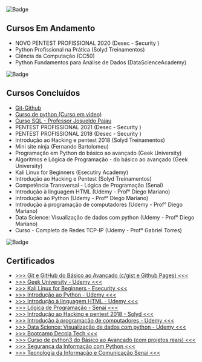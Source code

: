 ![Badge](https://img.shields.io/static/v1?label=cursos&message=andamento&color=red&style=plastic&logo=Storybook)
<h2> Cursos Em Andamento </h2>

* NOVO PENTEST PROFISSIONAL 2020 (Desec - Security )
* Python Profissional na Prática (Solyd Treinamentos)
* Ciência da Computação (CC50)
* Python Fundamentos para Análise de Dados (DataScienceAcademy)

![Badge](https://img.shields.io/static/v1?label=cursos&message=concluidos&color=green&style=plastic&logo=Slides)

<h2> Cursos Concluídos </h2>

* [Git-Github](https://github.com/juvenalculino/Cursos-Em-Andamento/tree/master/Git-Github)
* [Curso de python (Curso em video)](https://github.com/juvenalculino/Cursos-Em-Andamento/tree/master/Curso%20em%20Video)
* [Curso SQL - Professor Josueldo Pajau](https://github.com/juvenalculino/Cursos-Em-Andamento/tree/master/Curso%20SQL)
* PENTEST PROFISSIONAL 2021 (Desec - Security )
* PENTEST PROFISSIONAL 2018 (Desec - Security )
* Introdução ao Hacking e pentest 2018 (Solyd Treinamentos)
* Mini site ninja (Fernando Bartolomeu)
* Programação em Python do básico ao avançado (Geek University)
* Algoritmos e Lógica de Programação - do básico ao avançado (Geek University)
* Kali Linux for Beginners (Esecutiry Academy)
* Introdução ao Hacking e Pentest (Solyd Treinamentos)
* Competência Transversal - Lógica de Programação (Senai)
* Introdução à linguagem HTML (Udemy - Prof° Diego Mariano)
* Introdução ao Python (Udemy - Prof° Diego Mariano)
* Introdução à programação de computadores (Udemy - Prof° Diego Mariano)
* Data Science: Visualização de dados com python (Udemy - Prof° Diego Mariano)
* Curso - Completo de Redes TCP-IP (Udemy - Prof° Gabriel Torres)

![Badge](https://img.shields.io/static/v1?label=certificados&message=ok&color=yellow&style=plastic&logo=Neo4j)
<h2> Certificados </h2>

* [>>> Git e GitHub do Básico ao Avançado (c/gist e Github Pages) <<<](https://github.com/juvenalculino/imagens/blob/master/certificados/Git_github.pdf)
* [>>> Geek University - Udemy <<<](https://github.com/juvenalculino/imagens/blob/master/certificados/geek_university.pdf)
* [>>> Kali Linux for Beginners - Esecurity <<<](https://github.com/juvenalculino/imagens/blob/master/certificados/esecurity.pdf)
* [>>> Introdução ao Python - Udemy <<<](https://github.com/juvenalculino/imagens/blob/master/certificados/introducao_ao_python.pdf)
* [>>> Introdução à linguagem HTML - Udemy <<<](https://github.com/juvenalculino/imagens/blob/master/certificados/introducao_html.pdf)
* [>>> Lógica de Programação - Senai <<<](https://github.com/juvenalculino/imagens/blob/master/certificados/logica_programacao_senai.pdf)
* [>>> Introdução ao Hacking e pentest 2018 - Solyd <<<](https://github.com/juvenalculino/imagens/blob/master/certificados/solyd_treinamentos.pdf)
* [>>> Introdução à programação de computadores - Udemy <<<](https://github.com/juvenalculino/imagens/blob/master/certificados/Intro_progra_computadores.pdf)
* [>>> Data Science: Visualização de dados com python - Udemy <<<](https://github.com/juvenalculino/imagens/blob/master/certificados/visualizacao_dados_python.pdf)
* [>>> Bootcamp Decola Tech <<<](https://github.com/juvenalculino/imagens/blob/master/certificados/Avanade_Inicio_Bootcamp.pdf)
* [>>> Curso de python3 do Básico ao Avancado (com projetos reais) <<<](https://github.com/juvenalculino/imagens/blob/master/certificados/curso_pytohon3_basico_avancado.jpg)
* [>>> Segurança da Informação com Python <<<](https://github.com/juvenalculino/imagens/blob/master/certificados/seguranca_informacao_python.pdf)
* [>>> Tecnologia da Informação e Comunicação Senai <<<](https://github.com/juvenalculino/imagens/blob/master/certificados/tecnologia_informacao_comunicacao_senai.pdf)


